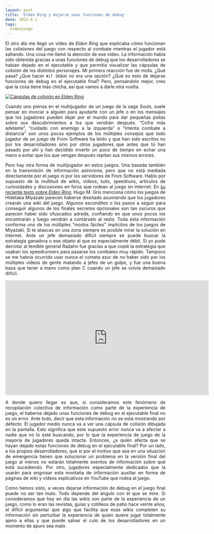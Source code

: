 ```yaml
---
layout: post
title: 'Elden Ring y dejarse unas funciones de debug'
date: 2022-4-1
tags:
  videojuego
---
```

<p style='text-align: justify;'>El otro día me llegó un vídeo de <i>Elden Ring</i> que explicaba cómo funcionan las colisiones del juego con respecto al combate mientras el jugador está saltando. Una cosa me llamó la atención de ese vídeo. La información había sido obtenida gracias a unas funciones de debug que los desarrolladores se habían dejado en el ejecutable y que permitía visualizar las cápsulas de colisión de los distintos personajes. Mi primera reacción fue de mofa. ¿Qué pasa? ¿Que hacer <code>#if DEBUG</code> no era una opción? ¿Qué es esto de dejarse funciones de debug en el ejecutable final? Pero, pensándolo mejor, creo que la cosa tiene más chicha, así que vamos a darle otra vuelta.</p>

<a href="https://youtu.be/8zdbqTHtnr4"><img src="https://raw.githubusercontent.com/asielorz/blog/master/images/elden-ring-colisiones-debug.png" alt="Cápsulas de colisión en Elden Ring"></a>

<p style='text-align: justify;'>Cuando uno piensa en el multijugador de un juego de la saga Souls, suele pensar en invocar a alguien para ayudarte con un jefe o en los mensajes que los jugadores pueden dejar por el mundo para dar pequeñas pistas sobre sus descubrimientos a los que vendrán después. “Cofre más adelante”, “cuidado con enemigo a la izquierda” o “intenta combate a distancia” son unos pocos ejemplos de los múltiples consejos que todo jugador de un juego de From Software ha leído y que han sido escritos no por los desarrolladores sino por otros jugadores que antes que tú han pasado por ahí y han decidido invertir un poco de tiempo en echar una mano a evitar que los que vengan después repitan sus mismos errores.</p>

<p style='text-align: justify;'>Pero hay otra forma de multijugador en estos juegos. Una basada también en la transmisión de información asíncrona, pero que no está mediada directamente por el juego ni por los servidores de From Software. Hablo por supuesto de la multitud de wikis, vídeos, tuits, speedruns, artículos de curiosidades y discusiones en foros que rodean al juego en internet. En <a href="https://www.patreon.com/posts/63952709">su reciente texto sobre <i>Elden Ring</i></a>, Hugo M. Gris menciona cómo los juegos de Hidetaka Miyazaki parecen haberse diseñado asumiendo que los jugadores crearán una wiki del juego. Algunos escondites o los pasos a seguir para conseguir algunos de los finales secretos opcionales son tan oscuros que parecen haber sido ofuscados adrede, confiando en que unos pocos los encontrarán y luego vendrán a contárselo al resto. Toda esta información conforma uno de los múltiples “modos fáciles” implícitos de los juegos de Miyazaki. Si te atascas en una zona siempre es posible mirar la solución en internet. Ante un jefe demasiado difícil siempre se puede buscar la estrategia ganadora o ese objeto al que es especialmente débil. Si yo pude derrotar al temible general Radahn fue gracias a que copié la estrategia que usaban los speedrunners para pasarse los combates muy rápido. Tampoco se me habría ocurrido usar nunca el cometa azur de no haber sido por los múltiples vídeos de gente matando a jefes de un golpe, y fue una buena baza que tener a mano como plan C cuando un jefe se volvía demasiado difícil.</p>

<iframe width="640" height="360" src="https://www.youtube.com/embed/Oaj-QDvYca4" title="YouTube video player" frameborder="0" allow="accelerometer; autoplay; clipboard-write; encrypted-media; gyroscope; picture-in-picture" allowfullscreen></iframe>

<p style='text-align: justify;'>A donde quiero llegar es que, si consideramos este fenómeno de recopilación colectiva de información como parte de la experiencia de juego, el haberse dejado unas funciones de debug en el ejecutable final no es un error. Ante todo, decir que esta información no se está mostrando por defecto. El jugador medio nunca va a ver una cápsula de colisión dibujada en la pantalla. Esto significa que este supuesto error nunca va a afectar a nadie que no lo esté buscando, por lo que la experiencia de juego de la mayoría de jugadores queda intacta. Entonces, ¿a quién afecta que se hayan dejado estas funciones de debug en el ejecutable final? Por un lado, a los propios desarrolladores, que si por el motivo que sea en una situación de emergencia tienen que solucionar un problema en la versión final del juego al menos no estarán totalmente exentos de información sobre qué está sucediendo. Por otro, jugadores especialmente dedicados que la usarán para engrosar esta montaña de información auxiliar en forma de páginas de wiki y vídeos explicativos en YouTube que rodea al juego.</p>

<p style='text-align: justify;'>Como hemos visto, a veces dejarse información de debug en el juego final puede no ser tan malo. Todo depende del ángulo con el que se mire. Si consideramos que hoy en día las wikis son parte de la experiencia de un juego, como lo eran las revistas, guías y cotilleos de patio hace veinte años, el difícil argumentar que algo que facilita que esas wikis completen su información sin perturbar la experiencia de quien quiere jugar totalmente ajeno a ellas y que puede salvar el culo de los desarrolladores en un momento de apuro sea malo.</p>
